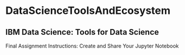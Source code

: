 # DataScienceToolsAndEcosystem
## IBM Data Science: Tools for Data Science
Final Assignment Instructions: Create and Share Your Jupyter Notebook
